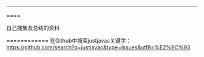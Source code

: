 ----
====

自己搜集及总结的资料

============
在Github中搜索justjavac关键字：
https://github.com/search?q=justjavac&type=Issues&utf8=%E2%9C%93
